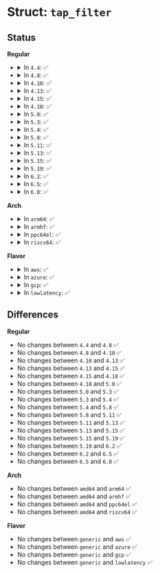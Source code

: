 # Struct: <code>tap_filter</code>

## Status
<b>Regular</b>
<ul>
<li>
<details>
<summary>In <code>4.4</code>: ✅</summary>

```c
struct tap_filter {
    unsigned int count;
    u32 mask[2];
    unsigned char addr[48];
};
```
</details>
</li>
<li>
<details>
<summary>In <code>4.8</code>: ✅</summary>

```c
struct tap_filter {
    unsigned int count;
    u32 mask[2];
    unsigned char addr[48];
};
```
</details>
</li>
<li>
<details>
<summary>In <code>4.10</code>: ✅</summary>

```c
struct tap_filter {
    unsigned int count;
    u32 mask[2];
    unsigned char addr[48];
};
```
</details>
</li>
<li>
<details>
<summary>In <code>4.13</code>: ✅</summary>

```c
struct tap_filter {
    unsigned int count;
    u32 mask[2];
    unsigned char addr[48];
};
```
</details>
</li>
<li>
<details>
<summary>In <code>4.15</code>: ✅</summary>

```c
struct tap_filter {
    unsigned int count;
    u32 mask[2];
    unsigned char addr[48];
};
```
</details>
</li>
<li>
<details>
<summary>In <code>4.18</code>: ✅</summary>

```c
struct tap_filter {
    unsigned int count;
    u32 mask[2];
    unsigned char addr[48];
};
```
</details>
</li>
<li>
<details>
<summary>In <code>5.0</code>: ✅</summary>

```c
struct tap_filter {
    unsigned int count;
    u32 mask[2];
    unsigned char addr[48];
};
```
</details>
</li>
<li>
<details>
<summary>In <code>5.3</code>: ✅</summary>

```c
struct tap_filter {
    unsigned int count;
    u32 mask[2];
    unsigned char addr[48];
};
```
</details>
</li>
<li>
<details>
<summary>In <code>5.4</code>: ✅</summary>

```c
struct tap_filter {
    unsigned int count;
    u32 mask[2];
    unsigned char addr[48];
};
```
</details>
</li>
<li>
<details>
<summary>In <code>5.8</code>: ✅</summary>

```c
struct tap_filter {
    unsigned int count;
    u32 mask[2];
    unsigned char addr[48];
};
```
</details>
</li>
<li>
<details>
<summary>In <code>5.11</code>: ✅</summary>

```c
struct tap_filter {
    unsigned int count;
    u32 mask[2];
    unsigned char addr[48];
};
```
</details>
</li>
<li>
<details>
<summary>In <code>5.13</code>: ✅</summary>

```c
struct tap_filter {
    unsigned int count;
    u32 mask[2];
    unsigned char addr[48];
};
```
</details>
</li>
<li>
<details>
<summary>In <code>5.15</code>: ✅</summary>

```c
struct tap_filter {
    unsigned int count;
    u32 mask[2];
    unsigned char addr[48];
};
```
</details>
</li>
<li>
<details>
<summary>In <code>5.19</code>: ✅</summary>

```c
struct tap_filter {
    unsigned int count;
    u32 mask[2];
    unsigned char addr[48];
};
```
</details>
</li>
<li>
<details>
<summary>In <code>6.2</code>: ✅</summary>

```c
struct tap_filter {
    unsigned int count;
    u32 mask[2];
    unsigned char addr[48];
};
```
</details>
</li>
<li>
<details>
<summary>In <code>6.5</code>: ✅</summary>

```c
struct tap_filter {
    unsigned int count;
    u32 mask[2];
    unsigned char addr[48];
};
```
</details>
</li>
<li>
<details>
<summary>In <code>6.8</code>: ✅</summary>

```c
struct tap_filter {
    unsigned int count;
    u32 mask[2];
    unsigned char addr[48];
};
```
</details>
</li>
</ul>
<b>Arch</b>
<ul>
<li>
<details>
<summary>In <code>arm64</code>: ✅</summary>

```c
struct tap_filter {
    unsigned int count;
    u32 mask[2];
    unsigned char addr[48];
};
```
</details>
</li>
<li>
<details>
<summary>In <code>armhf</code>: ✅</summary>

```c
struct tap_filter {
    unsigned int count;
    u32 mask[2];
    unsigned char addr[48];
};
```
</details>
</li>
<li>
<details>
<summary>In <code>ppc64el</code>: ✅</summary>

```c
struct tap_filter {
    unsigned int count;
    u32 mask[2];
    unsigned char addr[48];
};
```
</details>
</li>
<li>
<details>
<summary>In <code>riscv64</code>: ✅</summary>

```c
struct tap_filter {
    unsigned int count;
    u32 mask[2];
    unsigned char addr[48];
};
```
</details>
</li>
</ul>
<b>Flavor</b>
<ul>
<li>
<details>
<summary>In <code>aws</code>: ✅</summary>

```c
struct tap_filter {
    unsigned int count;
    u32 mask[2];
    unsigned char addr[48];
};
```
</details>
</li>
<li>
<details>
<summary>In <code>azure</code>: ✅</summary>

```c
struct tap_filter {
    unsigned int count;
    u32 mask[2];
    unsigned char addr[48];
};
```
</details>
</li>
<li>
<details>
<summary>In <code>gcp</code>: ✅</summary>

```c
struct tap_filter {
    unsigned int count;
    u32 mask[2];
    unsigned char addr[48];
};
```
</details>
</li>
<li>
<details>
<summary>In <code>lowlatency</code>: ✅</summary>

```c
struct tap_filter {
    unsigned int count;
    u32 mask[2];
    unsigned char addr[48];
};
```
</details>
</li>
</ul>

## Differences
<b>Regular</b>
<ul>
<li>
No changes between <code>4.4</code> and <code>4.8</code> ✅
</li>
<li>
No changes between <code>4.8</code> and <code>4.10</code> ✅
</li>
<li>
No changes between <code>4.10</code> and <code>4.13</code> ✅
</li>
<li>
No changes between <code>4.13</code> and <code>4.15</code> ✅
</li>
<li>
No changes between <code>4.15</code> and <code>4.18</code> ✅
</li>
<li>
No changes between <code>4.18</code> and <code>5.0</code> ✅
</li>
<li>
No changes between <code>5.0</code> and <code>5.3</code> ✅
</li>
<li>
No changes between <code>5.3</code> and <code>5.4</code> ✅
</li>
<li>
No changes between <code>5.4</code> and <code>5.8</code> ✅
</li>
<li>
No changes between <code>5.8</code> and <code>5.11</code> ✅
</li>
<li>
No changes between <code>5.11</code> and <code>5.13</code> ✅
</li>
<li>
No changes between <code>5.13</code> and <code>5.15</code> ✅
</li>
<li>
No changes between <code>5.15</code> and <code>5.19</code> ✅
</li>
<li>
No changes between <code>5.19</code> and <code>6.2</code> ✅
</li>
<li>
No changes between <code>6.2</code> and <code>6.5</code> ✅
</li>
<li>
No changes between <code>6.5</code> and <code>6.8</code> ✅
</li>
</ul>
<b>Arch</b>
<ul>
<li>
No changes between <code>amd64</code> and <code>arm64</code> ✅
</li>
<li>
No changes between <code>amd64</code> and <code>armhf</code> ✅
</li>
<li>
No changes between <code>amd64</code> and <code>ppc64el</code> ✅
</li>
<li>
No changes between <code>amd64</code> and <code>riscv64</code> ✅
</li>
</ul>
<b>Flavor</b>
<ul>
<li>
No changes between <code>generic</code> and <code>aws</code> ✅
</li>
<li>
No changes between <code>generic</code> and <code>azure</code> ✅
</li>
<li>
No changes between <code>generic</code> and <code>gcp</code> ✅
</li>
<li>
No changes between <code>generic</code> and <code>lowlatency</code> ✅
</li>
</ul>
